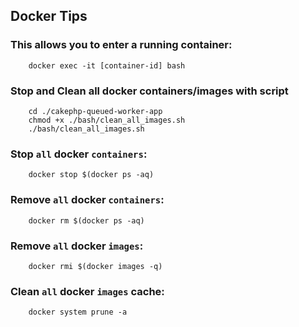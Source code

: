
## Docker Tips

### This allows you to enter a running container:
```
    docker exec -it [container-id] bash
```

### Stop and Clean all docker containers/images with script
```
    cd ./cakephp-queued-worker-app
    chmod +x ./bash/clean_all_images.sh    
    ./bash/clean_all_images.sh
```

### Stop `all` docker `containers`:
```
    docker stop $(docker ps -aq)
```

### Remove `all` docker `containers`:
```
    docker rm $(docker ps -aq)
```

### Remove `all` docker `images`:
```
    docker rmi $(docker images -q)
```

### Clean `all` docker `images` cache:
```
    docker system prune -a
```
